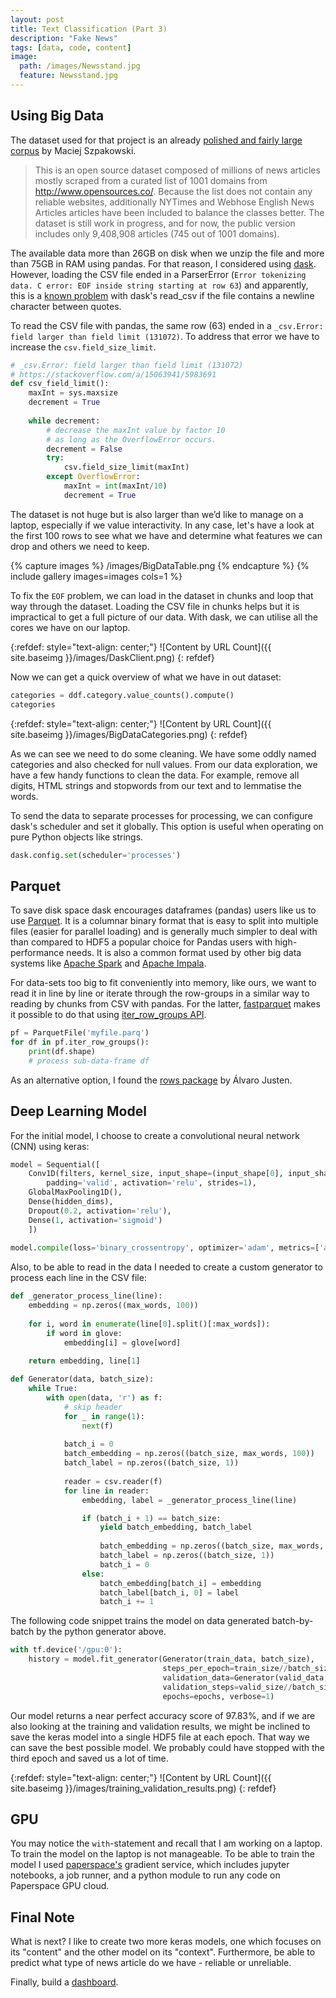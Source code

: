 ```yaml
---
layout: post
title: Text Classification (Part 3)
description: "Fake News"
tags: [data, code, content]
image:
  path: /images/Newsstand.jpg
  feature: Newsstand.jpg
---
```


## Using Big Data

The dataset used for that project is an already [polished and fairly large corpus](https://github.com/several27/FakeNewsCorpus) by Maciej Szpakowski. 

> This is an open source dataset composed of millions of news articles mostly scraped from a curated list of 1001 domains from http://www.opensources.co/. Because the list does not contain any reliable websites, additionally NYTimes and Webhose English News Articles articles have been included to balance the classes better. The dataset is still work in progress, and for now, the public version includes only 9,408,908 articles (745 out of 1001 domains).

The available data more than 26GB on disk when we unzip the file and more than 75GB in RAM using pandas. For that reason, I considered using [dask](https://dask.org/). However, loading the CSV file ended in a ParserError (`Error tokenizing data. C error: EOF inside string starting at row 63`) and apparently, this is a [known problem](https://stackoverflow.com/q/45752805/5983691) with dask's read_csv if the file contains a newline character between quotes.

To read the CSV file with pandas, the same row (63) ended in a `_csv.Error: field larger than field limit (131072)`. To address that error we have to increase the `csv.field_size_limit`.

```python
# _csv.Error: field larger than field limit (131072)
# https://stackoverflow.com/a/15063941/5983691
def csv_field_limit():
    maxInt = sys.maxsize
    decrement = True
    
    while decrement:
        # decrease the maxInt value by factor 10 
        # as long as the OverflowError occurs.
        decrement = False
        try:
            csv.field_size_limit(maxInt)
        except OverflowError:
            maxInt = int(maxInt/10)
            decrement = True
```

The dataset is not huge but is also larger than we’d like to manage on a laptop, especially if we value interactivity. In any case, let's have a look at the first 100 rows to see what we have and determine what features we can drop and others we need to keep.

{% capture images %}
    /images/BigDataTable.png
{% endcapture %}
{% include gallery images=images cols=1 %}

To fix the `EOF` problem, we can load in the dataset in chunks and loop that way through the dataset. Loading the CSV file in chunks helps but it is impractical to get a full picture of our data. With dask, we can utilise all the cores we have on our laptop.

{:refdef: style="text-align: center;"}
![Content by URL Count]({{ site.baseimg
}}/images/DaskClient.png)
{: refdef}

Now we can get a quick overview of what we have in out dataset:


```python
categories = ddf.category.value_counts().compute()
categories
```

{:refdef: style="text-align: center;"}
![Content by URL Count]({{ site.baseimg
}}/images/BigDataCategories.png)
{: refdef}

As we can see we need to do some cleaning. We have some oddly named categories and also checked for null values. From our data exploration, we have a few handy functions to clean the data. For example, remove all digits, HTML strings and stopwords from our text and to lemmatise the words. 

To send the data to separate processes for processing, we can configure dask's scheduler and set it globally. This option is useful when operating on pure Python objects like strings.

```python
dask.config.set(scheduler='processes')
```

## Parquet

To save disk space dask encourages dataframes (pandas) users like us to use [Parquet](https://parquet.apache.org/). It is a columnar binary format that is easy to split into multiple files (easier for parallel loading) and is generally much simpler to deal with than compared to HDF5 a popular choice for Pandas users with high-performance needs. It is also a common format used by other big data systems like [Apache Spark](https://spark.apache.org/) and [Apache Impala](https://impala.apache.org/). 

For data-sets too big to fit conveniently into memory, like ours, we want to read it in line by line or iterate through the row-groups in a similar way to reading by chunks from CSV with pandas. For the latter, [fastparquet](https://fastparquet.readthedocs.io/en) makes it possible to do that using [iter_row_groups API](https://fastparquet.readthedocs.io/en/latest/api.html#fastparquet.ParquetFile.iter_row_groups).

```python
pf = ParquetFile('myfile.parq')
for df in pf.iter_row_groups():
	print(df.shape)
	# process sub-data-frame df
```

As an alternative option, I found the [rows package](http://turicas.info/rows/) by  Álvaro Justen.

## Deep Learning Model

For the initial model, I choose to create a convolutional neural network (CNN) using keras:

```python
model = Sequential([
	Conv1D(filters, kernel_size, input_shape=(input_shape[0], input_shape[1]),
	    padding='valid', activation='relu', strides=1),
	GlobalMaxPooling1D(),
	Dense(hidden_dims),
	Dropout(0.2, activation='relu'),
	Dense(1, activation='sigmoid')
	])
        
model.compile(loss='binary_crossentropy', optimizer='adam', metrics=['accuracy'])
```

Also, to be able to read in the data I needed to create a custom generator to process each line in the CSV file:

```python
def _generator_process_line(line):
    embedding = np.zeros((max_words, 100))
    
    for i, word in enumerate(line[0].split()[:max_words]):
        if word in glove:
            embedding[i] = glove[word]
            
    return embedding, line[1]

def Generator(data, batch_size):
    while True:
        with open(data, 'r') as f:
            # skip header
            for _ in range(1):
                next(f)
                
            batch_i = 0
            batch_embedding = np.zeros((batch_size, max_words, 100))
            batch_label = np.zeros((batch_size, 1))
            
            reader = csv.reader(f)
            for line in reader:
                embedding, label = _generator_process_line(line)                

                if (batch_i + 1) == batch_size:
                    yield batch_embedding, batch_label
                    
                    batch_embedding = np.zeros((batch_size, max_words, 100))
                    batch_label = np.zeros((batch_size, 1))
                    batch_i = 0
                else:
                    batch_embedding[batch_i] = embedding
                    batch_label[batch_i, 0] = label
                    batch_i += 1
```

The following code snippet trains the model on data generated batch-by-batch by the python generator above. 

```python
with tf.device('/gpu:0'):
    history = model.fit_generator(Generator(train_data, batch_size), 
                                  steps_per_epoch=train_size//batch_size,
                                  validation_data=Generator(valid_data, batch_size), 
                                  validation_steps=valid_size//batch_size,
                                  epochs=epochs, verbose=1)
```

Our model returns a near perfect accuracy score of 97.83%, and if we are also looking at the training and validation results, we might be inclined to save the keras model into a single HDF5 file at each epoch. That way we can save the best possible model. We probably could have stopped with the third epoch and saved us a lot of time.

{:refdef: style="text-align: center;"}
![Content by URL Count]({{ site.baseimg
}}/images/training_validation_results.png)
{: refdef}

## GPU

You may notice the `with`-statement and recall that I am working on a laptop. To train the model on the laptop is not manageable. To be able to train the model I used [paperspace's](https://www.paperspace.com/gradient) gradient service, which includes jupyter notebooks, a job runner, and a python module to run any code on Paperspace GPU cloud.

## Final Note

What is next? I like to create two more keras models, one which focuses on its "content" and the other model on its "context". Furthermore, be able to predict what type of news article do we have - reliable or unreliable.

Finally, build a [dashboard](https://dash.plot.ly/).
